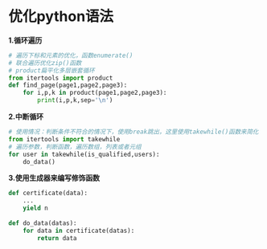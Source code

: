 # 优化python语法

**1.循环遍历**

```python
# 遍历下标和元素的优化，函数enumerate()
# 联合遍历优化zip()函数
# product扁平化多层嵌套循环
from itertools import product
def find_page(page1,page2,page3):
    for i,p,k in product(page1,page2,page3):
        print(i,p,k,sep='\n')
```

**2.中断循环**

```python
# 使用情况：判断条件不符合的情况下，使用break跳出，这里使用takewhile()函数来简化
from itertools import takewhile
# 遍历参数，判断函数，遍历数组，列表或者元组
for user in takewhile(is_qualified,users):
    do_data()
```

**3.使用生成器来编写修饰函数**

```python
def certificate(data):
    ...
    yield n
    
def do_data(datas):
    for data in certificate(datas):
        return data
```


